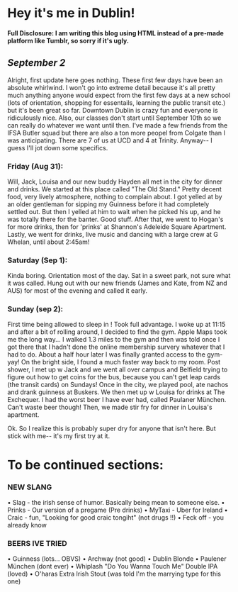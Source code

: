 # Hey it's me in Dublin!
#### Full Disclosure: I am writing this blog using HTML instead of a pre-made platform like Tumblr, so sorry if it's ugly. 

## *September 2*

Alright, first update here goes nothing. These first few days have been an absolute whirlwind. I won't go into extreme detail because it's all pretty much anything anyone would expect from the first few days at a new school (lots of orientation, shopping for essentails, learning the public transit etc.) but it's been great so far. Downtown Dublin is crazy fun and everyone is ridiculously nice. Also, our classes don't start until September 10th so we can really do whatever we want until then. I've made a few friends from the IFSA Butler squad but there are also a ton more peopel from Colgate than I was anticipating. There are 7 of us at UCD and 4 at Trinity. Anyway-- I guess I'll jot down some specifics.

### Friday (Aug 31):
Will, Jack, Louisa and our new buddy Hayden all met in the city for dinner and drinks. We started at this place called "The Old Stand." Pretty decent food, very lively atmosphere, nothing to complain about. I got yelled at by an older gentleman for sipping my Guinness before it had completely settled out. But then I yelled at him to wait when he picked his up, and he was totally there for the banter. Good stuff. After that, we went to Hogan's for more drinks, then for 'prinks' at Shannon's Adeleide Square Apartment. Lastly, we went for drinks, live music and dancing with a large crew at G Whelan, until about 2:45am!

### Saturday (Sep 1):
Kinda boring. Orientation most of the day. Sat in a sweet park, not sure what it was called. Hung out with our new friends (James and Kate, from NZ and AUS) for most of the evening and called it early. 

### Sunday (sep 2):
First time being allowed to sleep in ! Took full advantage. I woke up at 11:15 and after a bit of rolling around, I decided to find the gym. Apple Maps took me the long way... I walked 1.3 miles to the gym and then was told once I got there that I hadn't done the online membership survery whatever that I had to do. About a half hour later I was finally granted access to the gym- yay! On the bright side, I found a much faster way back to my room. Post shower, I met up w Jack and we went all over campus and Belfield trying to figure out how to get coins for the bus, because you can't get leap cards (the transit cards) on Sundays! Once in the city, we played pool, ate nachos and drank guinness at Buskers. We then met up w Louisa for drinks at The Exchequer. I had the worst beer I have ever had, called Paulaner München. Can't waste beer though! Then, we made stir fry for dinner in Louisa's apartment. 

Ok. So I realize this is probably super dry for anyone that isn't here. But stick with me-- it's my first try at it. 


# To be continued sections: 
### NEW SLANG ###
• Slag - the irish sense of humor. Basically being mean to someone else. 
• Prinks - Our version of a pregame (Pre drinks)
• MyTaxi - Uber for Ireland 
• Craic - fun, "Looking for good craic tongiht" (not drugs !!)
• Feck off - you already know

### BEERS IVE TRIED ###
• Guinness (lots... OBVS)
• Archway (not good)
• Dublin Blonde 
• Paulener München (dont ever)
• Whiplash "Do You Wanna Touch Me" Double IPA (loved)
• O'haras Extra Irish Stout (was told I'm the marrying type for this one)





